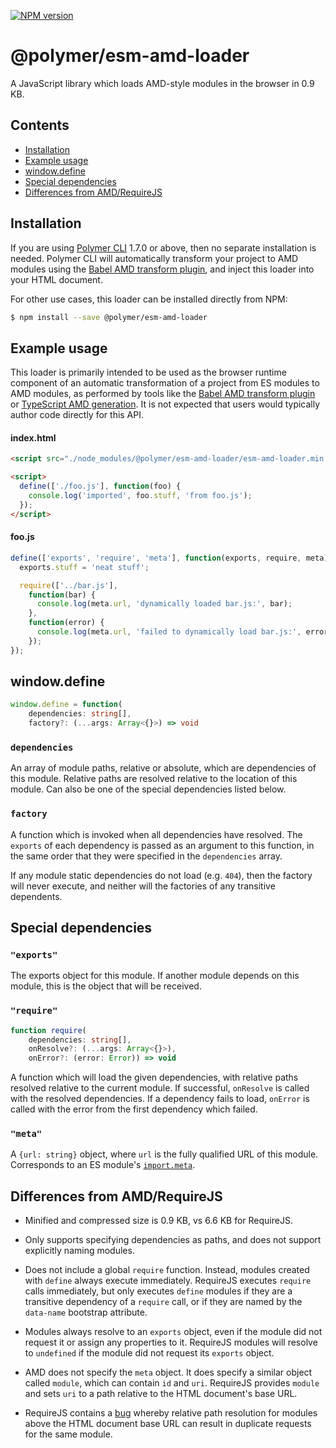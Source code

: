 [![NPM version](http://img.shields.io/npm/v/@polymer/esm-amd-loader.svg)](https://www.npmjs.com/package/@polymer/esm-amd-loader)

# @polymer/esm-amd-loader

A JavaScript library which loads AMD-style modules in the browser in 0.9 KB.

## Contents

- [Installation](#installation)
- [Example usage](#example-usage)
- [window.define](#windowdefine)
- [Special dependencies](#special-dependencies)
- [Differences from AMD/RequireJS](#differences-from-amdrequirejs)

## Installation

If you are using [Polymer CLI][1] 1.7.0 or above, then no separate installation
is needed. Polymer CLI will automatically transform your project to AMD modules
using the [Babel AMD transform plugin][2], and inject this loader into your HTML
document.

For other use cases, this loader can be installed directly from NPM:

```bash
$ npm install --save @polymer/esm-amd-loader
```

## Example usage

This loader is primarily intended to be used as the browser runtime component of
an automatic transformation of a project from ES modules to AMD modules, as
performed by tools like the [Babel AMD transform plugin][2] or [TypeScript AMD
generation][3]. It is not expected that users would typically author code
directly for this API.

#### index.html
```html
<script src="./node_modules/@polymer/esm-amd-loader/esm-amd-loader.min.js"></script>

<script>
  define(['./foo.js'], function(foo) {
    console.log('imported', foo.stuff, 'from foo.js');
  });
</script>
```

#### foo.js
```js
define(['exports', 'require', 'meta'], function(exports, require, meta) {
  exports.stuff = 'neat stuff';

  require(['../bar.js'],
    function(bar) {
      console.log(meta.url, 'dynamically loaded bar.js:', bar);
    },
    function(error) {
      console.log(meta.url, 'failed to dynamically load bar.js:', error);
    });
});
```

## window.define

```ts
window.define = function(
    dependencies: string[],
    factory?: (...args: Array<{}>) => void
```

### `dependencies`
An array of module paths, relative or absolute, which are dependencies of this
module. Relative paths are resolved relative to the location of this module.
Can also be one of the special dependencies listed below.

### `factory`
A function which is invoked when all dependencies have resolved. The `exports`
of each dependency is passed as an argument to this function, in the same order
that they were specified in the `dependencies` array.

If any module static dependencies do not load (e.g. `404`), then the factory
will never execute, and neither will the factories of any transitive dependents.

## Special dependencies

### `"exports"`

The exports object for this module. If another module depends on this module,
this is the object that will be received.

### `"require"`

```ts
function require(
    dependencies: string[],
    onResolve?: (...args: Array<{}>),
    onError?: (error: Error)) => void
```

A function which will load the given dependencies, with relative paths resolved
relative to the current module. If successful, `onResolve` is called with the
resolved dependencies. If a dependency fails to load, `onError` is called with
the error from the first dependency which failed.

### `"meta"`

A `{url: string}` object, where `url` is the fully qualified URL of this module.
Corresponds to an ES module's [`import.meta`][5].

## Differences from AMD/RequireJS

- Minified and compressed size is 0.9 KB, vs 6.6 KB for RequireJS.

- Only supports specifying dependencies as paths, and does not support
  explicitly naming modules.

- Does not include a global `require` function. Instead,  modules created with
  `define` always execute immediately. RequireJS executes `require` calls
  immediately, but only executes `define` modules if they are a transitive
  dependency of a `require` call, or if they are named by the `data-name`
  bootstrap attribute.

- Modules always resolve to an `exports` object, even if the module did not
  request it or assign any properties to it. RequireJS modules will resolve to
  `undefined` if the module did not request its `exports` object.

- AMD does not specify the `meta` object. It does specify a similar object
  called `module`, which can contain `id` and `uri`. RequireJS provides `module`
  and sets `uri` to a path relative to the HTML document's base URL.

- RequireJS contains a [bug][4] whereby relative path resolution for modules
  above the HTML document base URL can result in duplicate requests for the same
  module.

[1]: https://github.com/Polymer/tools/tree/master/packages/cli
[2]: https://babeljs.io/docs/plugins/transform-es2015-modules-amd/
[3]: https://www.typescriptlang.org/docs/handbook/modules.html#code-generation-for-modules
[4]: https://github.com/requirejs/requirejs/issues/1732
[5]: https://github.com/tc39/proposal-import-meta/blob/master/HTML%20Integration.md
